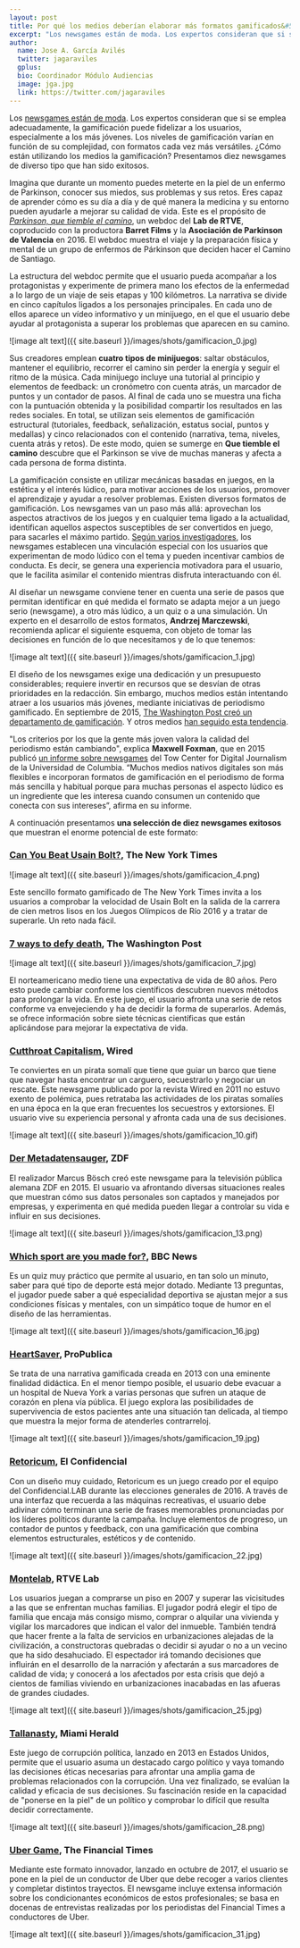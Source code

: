 ```yaml
---
layout: post
title: Por qué los medios deberían elaborar más formatos gamificados&#58 10 casos de éxito
excerpt: "Los newsgames están de moda. Los expertos consideran que si se emplea adecuadamente, la gamificación puede fidelizar a los usuarios, especialmente a los más jóvenes. Los niveles de gamificación varían en función de su complejidad, con formatos cada vez más versátiles. ¿Cómo están utilizando los medios la gamificación? Presentamos diez newsgames de diverso tipo que han sido exitosos."
author:
  name: Jose A. García Avilés
  twitter: jagaraviles
  gplus:  
  bio: Coordinador Módulo Audiencias
  image: jga.jpg
  link: https://twitter.com/jagaraviles
---
```

Los [newsgames están de moda](http://mip.umh.es/blog/2017/05/13/periodismo-gamificacion/). Los expertos consideran que si se emplea adecuadamente, la gamificación puede fidelizar a los usuarios, especialmente a los más jóvenes. Los niveles de gamificación varían en función de su complejidad, con formatos cada vez más versátiles. ¿Cómo están utilizando los medios la gamificación? Presentamos diez newsgames de diverso tipo que han sido exitosos.

Imagina que durante un momento puedes meterte en la piel de un enfermo de Parkinson, conocer sus miedos, sus problemas y sus retos. Eres capaz de aprender cómo es su día a día y de qué manera la medicina y su entorno pueden ayudarle a mejorar su calidad de vida. Este es el propósito de *[Parkinson, que tiemble el camino](http://lab.rtve.es/webdocs/parkinson-que-tiemble-el-camino/)*, un webdoc del **Lab de RTVE**, coproducido con la productora **Barret Films** y la **Asociación de Parkinson de Valencia** en 2016. El webdoc muestra el viaje y la preparación física y mental de un grupo de enfermos de Párkinson que deciden hacer el Camino de Santiago. 

La estructura del webdoc permite que el usuario pueda acompañar a los protagonistas y experimente de primera mano los efectos de la enfermedad a lo largo de un viaje de seis etapas y 100 kilómetros. La narrativa se divide en cinco capítulos ligados a los personajes principales. En cada uno de ellos aparece un vídeo informativo y un minijuego, en el que el usuario debe ayudar al protagonista a superar los problemas que aparecen en su camino. 

![image alt text]({{ site.baseurl }}/images/shots/gamificacion_0.jpg)

Sus creadores emplean **cuatro tipos de minijuegos**: saltar obstáculos, mantener el equilibrio, recorrer el camino sin perder la energía y seguir el ritmo de la música. Cada minijuego incluye una tutorial al principio y elementos de feedback: un cronómetro con cuenta atrás, un marcador de puntos y un contador de pasos. Al final de cada uno se muestra una ficha con la puntuación obtenida y la posibilidad compartir los resultados en las redes sociales. En total, se utilizan seis elementos de gamificación estructural (tutoriales, feedback, señalización, estatus social, puntos y medallas) y cinco relacionados con el contenido (narrativa, tema, niveles, cuenta atrás y retos). De este modo, quien se sumerge en **Que tiemble el camino** descubre que el Parkinson se vive de muchas maneras y afecta a cada persona de forma distinta.

La gamificación consiste en utilizar mecánicas basadas en juegos, en la estética y el interés lúdico, para motivar acciones de los usuarios, promover el aprendizaje y ayudar a resolver problemas. Existen diversos formatos de gamificación. Los newsgames van un paso más allá: aprovechan los aspectos atractivos de los juegos y en cualquier tema ligado a la actualidad, identifican aquellos aspectos susceptibles de ser convertidos en juego, para sacarles el máximo partido. [Según varios investigadores](https://mitpress.mit.edu/books/newsgames), los newsgames establecen una vinculación especial con los usuarios que experimentan de modo lúdico con el tema y pueden incentivar cambios de conducta. Es decir, se genera una experiencia motivadora para el usuario, que le facilita asimilar el contenido mientras disfruta interactuando con él.

Al diseñar un newsgame conviene tener en cuenta una serie de pasos que permitan identificar en qué medida el formato se adapta mejor a un juego serio (newsgame), a otro más lúdico, a un quiz o a una simulación. Un experto en el desarrollo de estos formatos, **Andrzej Marczewski**, recomienda aplicar el siguiente esquema, con objeto de tomar las decisiones en función de lo que necesitamos y de lo que tenemos:

![image alt text]({{ site.baseurl }}/images/shots/gamificacion_1.jpg)

El diseño de los newsgames exige una dedicación y un presupuesto considerables; requiere invertir en recursos que se desvían de otras prioridades en la redacción. Sin embargo, muchos medios están intentando atraer a los usuarios más jóvenes, mediante iniciativas de periodismo gamificado. En septiembre de 2015, [The Washington Post creó un departamento de gamificación](https://www.washingtonpost.com/pr/wp/2015/09/09/why-the-post-is-investing-in-a-games-platform/?utm_term=.e849eba2152d). Y otros medios [han seguido esta tendencia](https://www.journalism.co.uk/news/the-case-for-newsgames-why-newsrooms-should-gain-a-fluency-in-games-and-play-/s2/a647188/).

"Los criterios por los que la gente más joven valora la calidad del periodismo están cambiando", explica **Maxwell Foxman**, que en 2015 publicó [un informe sobre newsgames](https://towcenter.org/research/play-the-news-fun-and-games-in-digital-journalism/) del Tow Center for Digital Journalism de la Universidad de Columbia. “Muchos medios nativos digitales son más flexibles e incorporan formatos de gamificación en el periodismo de forma más sencilla y habitual porque para muchas personas el aspecto lúdico es un ingrediente que les interesa cuando consumen un contenido que conecta con sus intereses”, afirma en su informe.

A continuación presentamos **una selección de diez newsgames exitosos** que muestran el enorme potencial de este formato:

### [Can You Beat Usain Bolt?](https://www.nytimes.com/interactive/2016/08/13/sports/olympics/can-you-beat-usain-bolt-out-of-the-blocks.html), The New York Times

![image alt text]({{ site.baseurl }}/images/shots/gamificacion_4.png)

Este sencillo formato gamificado de The New York Times invita a los usuarios a comprobar la velocidad de Usain Bolt en la salida de la carrera de cien metros lisos en los Juegos Olímpicos de Río 2016 y a tratar de superarle. Un reto nada fácil.

### [7 ways to defy death](https://www.washingtonpost.com/graphics/health/defy-death/), The Washington Post

![image alt text]({{ site.baseurl }}/images/shots/gamificacion_7.jpg)

El norteamericano medio tiene una expectativa de vida de 80 años. Pero esto puede cambiar conforme los científicos descubren nuevos métodos para prolongar la vida. En este juego, el usuario afronta una serie de retos conforme va envejeciendo y ha de decidir la forma de superarlos. Además, se ofrece información sobre siete técnicas científicas que están aplicándose para mejorar la expectativa de vida.

### [Cutthroat Capitalism](https://www.wired.com/2009/07/cutthroat-capitalism-the-game/),	Wired

Te conviertes en un pirata somalí que tiene que guiar un barco que tiene que navegar hasta encontrar un carguero, secuestrarlo y negociar un rescate. Este newsgame publicado por la revista Wired en 2011 no estuvo exento de polémica, pues retrataba las actividades de los piratas somalíes en una época en la que eran frecuentes los secuestros y extorsiones. El usuario vive su experiencia personal y afronta cada una de sus decisiones.

![image alt text]({{ site.baseurl }}/images/shots/gamificacion_10.gif)

### [Der Metadatensauger](http://www.heute-show.de/zdf/metadatensauger/index.html), ZDF

El realizador Marcus Bösch creó este newsgame para la televisión pública alemana ZDF en 2015. El usuario va afrontando diversas situaciones reales que muestran cómo sus datos personales son captados y manejados por empresas, y experimenta en qué medida pueden llegar a controlar su vida e influir en sus decisiones.

![image alt text]({{ site.baseurl }}/images/shots/gamificacion_13.png)

### [Which sport are you made for?](http://www.bbc.com/news/uk-28062001), BBC News

Es un quiz muy práctico que permite al usuario, en tan solo un minuto, saber para qué tipo de deporte está mejor dotado. Mediante 13 preguntas, el jugador puede saber a qué especialidad deportiva se ajustan mejor a sus condiciones físicas y mentales, con un simpático toque de humor en el diseño de las herramientas.

![image alt text]({{ site.baseurl }}/images/shots/gamificacion_16.jpg)

### [HeartSaver](https://projects.propublica.org/graphics/heartsaver), ProPublica

Se trata de una narrativa gamificada creada en 2013 con una eminente finalidad didáctica. En el menor tiempo posible, el usuario debe evacuar a un hospital de Nueva York a varias personas que sufren un ataque de corazón en plena vía pública. El juego explora las posibilidades de supervivencia de estos pacientes ante una situación tan delicada, al tiempo que muestra la mejor forma de atenderles contrarreloj.

![image alt text]({{ site.baseurl }}/images/shots/gamificacion_19.jpg)

### [Retoricum](https://www.elconfidencial.com/elecciones-generales/2016-06-21/juego-elecciones-generales-espana-26j_1220038/), El Confidencial

Con un diseño muy cuidado, Retoricum es un juego creado por el equipo del Confidencial.LAB durante las elecciones generales de 2016. A través de una interfaz que recuerda a las máquinas recreativas, el usuario debe adivinar cómo terminan una serie de frases memorables pronunciadas por los líderes políticos durante la campaña. Incluye elementos de progreso, un contador de puntos y feedback, con una gamificación que combina elementos estructurales, estéticos y de contenido. 

![image alt text]({{ site.baseurl }}/images/shots/gamificacion_22.jpg)

### [Montelab](http://lab.rtve.es/montelab/), RTVE Lab

Los usuarios juegan a comprarse un piso en 2007 y superar las vicisitudes a las que se enfrentan muchas familias. El jugador podrá elegir el tipo de familia que encaja más consigo mismo, comprar o alquilar una vivienda y vigilar los marcadores que indican el valor del inmueble. También tendrá que hacer frente a la falta de servicios en urbanizaciones alejadas de la civilización, a constructoras quebradas o decidir si ayudar o no a un vecino que ha sido desahuciado. El espectador irá tomando decisiones que influirán en el desarrollo de la narración y afectarán a sus marcadores de calidad de vida; y conocerá a los afectados por esta crisis que dejó a cientos de familias viviendo en urbanizaciones inacabadas en las afueras de grandes ciudades.

![image alt text]({{ site.baseurl }}/images/shots/gamificacion_25.jpg)

### [Tallanasty](http://media.miamiherald.com/static/media/projects/ethics_game/), Miami Herald

Este juego de corrupción política, lanzado en 2013 en Estados Unidos, permite que el usuario asuma un destacado cargo político y vaya tomando las decisiones éticas necesarias para afrontar una amplia gama de problemas relacionados con la corrupción. Una vez finalizado, se evalúan la calidad y eficacia de sus decisiones. Su fascinación reside en la capacidad de "ponerse en la piel" de un político y comprobar lo difícil que resulta decidir correctamente. 

![image alt text]({{ site.baseurl }}/images/shots/gamificacion_28.png)

### [Uber Game](http://ig.ft.com/uber-game/), The Financial Times

Mediante este formato innovador, lanzado en octubre de 2017, el usuario se pone en la piel de un conductor de Uber que debe recoger a varios clientes y completar distintos trayectos. El newsgame incluye extensa información sobre los condicionantes económicos de estos profesionales; se basa en docenas de entrevistas realizadas por los periodistas del Financial Times a conductores de Uber.

![image alt text]({{ site.baseurl }}/images/shots/gamificacion_31.jpg)

